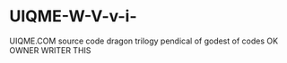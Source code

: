 # UIQME-W-V-v-i-
UIQME.COM source code dragon trilogy pendical of godest of codes OK OWNER WRITER THIS
